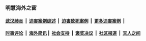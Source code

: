 
### 明慧海外之窗

####  [武汉肺炎](indexes/365.md?t=02210200) &nbsp;|&nbsp;  [迫害案例综述](indexes/328.md?t=02210200) &nbsp;|&nbsp; [迫害致死案例](indexes/277.md?t=02210200)  &nbsp;|&nbsp; [更多迫害案例](indexes/81.md?t=02210200)  &nbsp;|&nbsp; 
####  [时事评论](indexes/19.md?t=02210200) &nbsp;|&nbsp; [海外简讯](indexes/245.md?t=02210200)&nbsp;|&nbsp;  [社会支持](indexes/140.md?t=02210200) &nbsp;|&nbsp; [褒奖决议](indexes/282.md?t=02210200) &nbsp;|&nbsp; [社区报道](indexes/91.md?t=02210200)  &nbsp;|&nbsp; [天人之间](indexes/78.md?t=02210200) 

